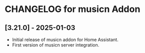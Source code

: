# CHANGELOG for musicn Addon

## [3.21.0] - 2025-01-03
- Initial release of musicn addon for Home Assistant.
- First version of musicn server integration.

